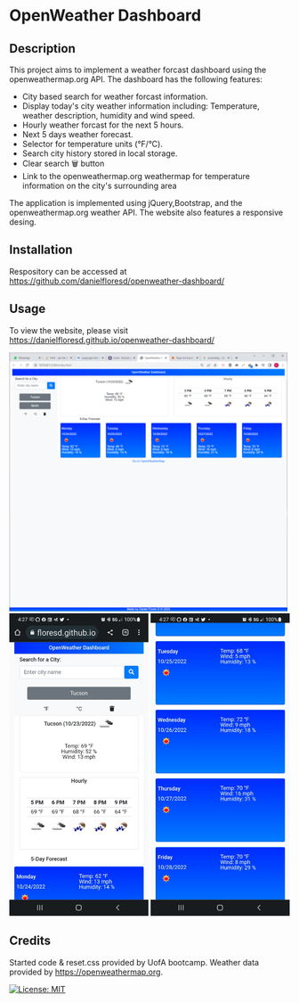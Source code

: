 # OpenWeather Dashboard

## Description

This project aims to implement a weather forcast dashboard using the openweathermap.org API. The dashboard has the following features:
* City based search for weather forcast information.
* Display today's city weather information including: Temperature, weather description, humidity and wind speed.
* Hourly weather forcast for the next 5 hours.
* Next 5 days weather forecast.
* Selector for temperature units (°F/°C).
* Search city history stored in local storage. 
* Clear search 🗑 button
* Link to the openweathermap.org weathermap for temperature information on the city's surrounding area 

The application is implemented using jQuery,Bootstrap, and the openweathermap.org weather API. The website also features a responsive desing.

## Installation
Respository can be accessed at https://github.com/danielfloresd/openweather-dashboard/

## Usage
To view the website, please visit https://danielfloresd.github.io/openweather-dashboard/

<img src="./assets/images/website.PNG" width="500" />
<br>
<img src="./assets/images/mobile.jpeg" width="250" />
<img src="./assets/images/mobile2.jpeg" width="250" />

## Credits

Started code & reset.css provided by UofA bootcamp. Weather data provided by https://openweathermap.org.

[![License: MIT](https://img.shields.io/badge/License-MIT-yellow.svg)](https://opensource.org/licenses/MIT)


<!-- User Story
AS A traveler
I WANT to see the weather outlook for multiple cities
SO THAT I can plan a trip accordingly
Acceptance Criteria
GIVEN a weather dashboard with form inputs
WHEN I search for a city
THEN I am presented with current and future conditions for that city and that city is added to the search history
WHEN I view current weather conditions for that city
THEN I am presented with the city name, the date, an icon representation of weather conditions, the temperature, the humidity, and the the wind speed
WHEN I view future weather conditions for that city
THEN I am presented with a 5-day forecast that displays the date, an icon representation of weather conditions, the temperature, the wind speed, and the humidity
WHEN I click on a city in the search history
THEN I am again presented with current and future conditions for that city -->

